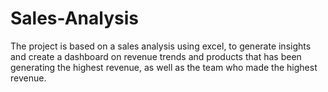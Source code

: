 # Sales-Analysis
The project is based on a sales analysis using excel, to generate insights and create a dashboard on revenue trends and products that has been generating the highest revenue, as well as the team who made the highest revenue.
